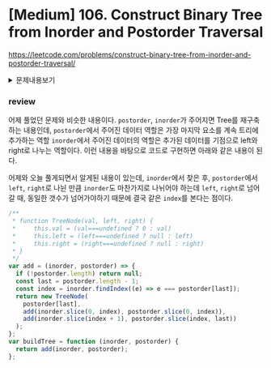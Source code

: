 # [Medium] 106. Construct Binary Tree from Inorder and Postorder Traversal

https://leetcode.com/problems/construct-binary-tree-from-inorder-and-postorder-traversal/

<details>
<summary>문제내용보기</summary>

#### 트리의 순서 및 후 순서 순회가 주어지면 이진 트리를 구성합니다.

#### 참고 : 트리에 중복이 존재하지 않는다고 가정 할 수 있습니다.

#### 예를 들어, 주어진

```
inorder = [9,3,15,20,7]
postorder = [9,15,7,20,3]
```

#### 다음 이진 트리를 반환합니다.

```
    3
   / \
  9  20
    /  \
   15   7
```

</details>

### review

어제 풀었던 문제와 비슷한 내용이다. `postorder`, `inorder`가 주어지면 Tree를 재구축하는 내용인데,
`postorder`에서 주어진 데이터 역할은 가장 마지막 요소를 계속 트리에 추가하는 역할
`inorder`에서 주어진 데이터의 역할은 추가된 데이터를 기점으로 left와 right로 나누는 역할이다.
이런 내용을 바탕으로 코드로 구현하면 아래와 같은 내용이 된다.

어제와 오늘 풀게되면서 알게된 내용이 있는데, `inorder`에서 찾은 후,
`postorder`에서 `left`, `right`로 나뉜 만큼 `inorder`도 마찬가지로 나뉘어야 하는데
`left`, `right`로 넘어갈 때, 동일한 갯수가 넘어가야하기 때문에 결국 같은 `index`를 본다는 점이다.

```javascript
/**
 * function TreeNode(val, left, right) {
 *     this.val = (val===undefined ? 0 : val)
 *     this.left = (left===undefined ? null : left)
 *     this.right = (right===undefined ? null : right)
 * }
 */
var add = (inorder, postorder) => {
  if (!postorder.length) return null;
  const last = postorder.length - 1;
  const index = inorder.findIndex((e) => e === postorder[last]);
  return new TreeNode(
    postorder[last],
    add(inorder.slice(0, index), postorder.slice(0, index)),
    add(inorder.slice(index + 1), postorder.slice(index, last))
  );
};
var buildTree = function (inorder, postorder) {
  return add(inorder, postorder);
};
```

